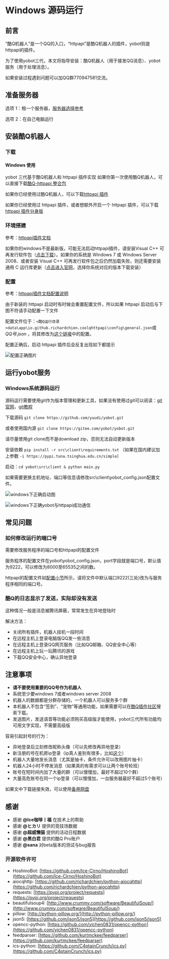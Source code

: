 # Windows 源码运行

## 前言

“酷Q机器人”是一个QQ的入口，“httpapi”是酷Q机器人的插件，yobot则是httpapi的插件。

为了使用yobot三代，本文将指导安装：酷Q机器人（用于接发QQ消息）、yobot服务（用于处理消息）。

如果安装过程遇到问题可以加QQ群770947581交流。

## 准备服务器

选项 1：租一个服务器，[服务器选择参考](https://yobot.xyz/p/9/)

选项 2：在自己电脑运行

## 安装酷Q机器人

### 下载

#### Windows 使用

yobot 三代基于酷Q机器人和 httpapi 插件实现
如果你第一次使用酷Q机器人，可以直接下载[酷Q-httpapi 整合包](https://ybdown.zimingdh.com/CoolQ_With_Httpapi.7z)

如果你已经使用过酷Q机器人，可以下载[httpapi 插件](https://ybdown.zimingdh.com/Packed_httpapi.7z)

如果你已经使用过 httpapi 插件，或者想额外开启一个 httpapi 插件，可以下载[httpapi 插件分身版](https://ybdown.zimingdh.com/mirror_of_httpapi.7z)

### 环境搭建

参考：[httpapi插件文档](https://cqhttp.cc/docs/)

如果你的windows不是最新版，可能无法启动httpapi插件，请安装Visual C++ 可再发行软件包（[点击下载](https://aka.ms/vs/16/release/vc_redist.x86.exe)）。如果你的系统是 Windows 7 或 Windows Server 2008、或者安装 Visual C++ 可再发行软件包之后仍然加载失败，则还需要安装通用 C 运行库更新（[点击进入官网](https://support.microsoft.com/zh-cn/help/3118401/update-for-universal-c-runtime-in-windows)，选择你系统对应的版本下载安装）

### 配置

参考：[httpapi插件文档配置说明](https://cqhttp.cc/docs/#/Configuration)

由于新装的 httpapi 启动时有时候会重置配置文件，所以如果 httpapi 启动后与下图不符请手动配置一下文件

配置文件位于：`<酷Q运行目录>data\app\io.github.richardchien.coolqhttpapi\config\general.json`或 *QQ号.json* ，将其修改为[这个链接](../files/general.json)中的配置。

配置正确后，启动 httpapi 插件后会反复出现如下都提示

![配置正确图片](../imgs/8ba6b840bab3ac25.jpg)

## 运行yobot服务

### Windows系统源码运行

源码运行需要使用git作为版本管理和更新工具，如果没有使用过git可以阅读：[git官网](https://git-scm.com/)，[git教程](https://www.runoob.com/git/git-tutorial.html)

下载源码 `git clone https://github.com/yuudi/yobot.git`

或者使用国内源 `git clone https://gitee.com/yobot/yobot.git`

请尽量使用git clone而不是download zip，否则无法自动更新版本

安装依赖 `pip install -r src\client\requirements.txt`
（如果在国内建议加上参数 `-i https://pypi.tuna.tsinghua.edu.cn/simple`）

启动：`cd yobot\src\client & python main.py`

如果需要更换主机地址、端口等信息请修改src\client\yobot_config.json配置文件。

![windows下正确启动图](../imgs/aaf38d1a5cbc1c87.jpg)

![windows下正确yobot与httpapi成功通信](../imgs/8179fdd1e46690b2.jpg)

## 常见问题

### 如何修改运行的端口号

需要修改服务程序的端口号和httpapi的配置文件

服务程序的配置文件在yobot\yobot_config.json，port字段就是端口号，默认值为9222，可以修改为8000至65535之间的数。

httpapi的配置文件如[配置小节](#配置)所示，请将文件中默认端口9222(三处)改为与服务程序相同的端口号。

### 酷Q的日志显示了发送，实际却没有发送

这种情况一般是消息被腾讯屏蔽，常常发生在异地登陆时

解决方法：

* 关闭所有插件，机器人挂机一段时间
* 在远程主机上登录电脑版QQ发一些消息
* 在远程主机上登录QQ网页服务（比如QQ邮箱、QQ安全中心等）
* 在远程主机上玩一玩腾讯的游戏
* 下载QQ安全中心，确认异地登录

## 注意事项

* **请不要使用重要的QQ号作为机器人**
* 系统至少要windows 7或者windows server 2008
* 机器人的数据都是分群存储的，一个机器人可以服务多个群
* 本机器人不包含“签到”、“宠物”等通用功能，如果需要可以在[酷Q插件社区](https://cqp.cc/b/app)搜索下载。
* 发送图片，发送语音等功能必须购买高级版才能使用，yobot三代所有功能均可用文字实现，不需要高级版

容易引起封号的行为：

* 异地登录后立刻修改昵称头像（可以先修改再异地登录）
* 新注册的号在机房ip登录（ip真人鉴别有很多，比如[这个](https://ip.rtbasia.com/)）
* 机器人大量地发长消息（尤其是抽卡，条件允许可以改用图片抽卡）
* 机器人24小时不停发消息（如果真的有需求可以让两个账号轮班）
* 账号在短时间内加了大量的群（可以慢慢加，最好不超过10个群）
* 大量高危账号在同一个ip登录（可以慢慢加，一台服务器最好不超过5个账号）

如果文中下载链接失效，可以使用[备用网盘](https://www.lanzous.com/b00n6dnqh)

## 感谢

* 感谢 **@Ice咖啡丨福** 在技术上的帮助
* 感谢 **@ヒカリ** 提供的竞技场数据
* 感谢 **@超威懒猫** 提供的活动日程数据
* 感谢 **@黑白君** 提供的酷Q Pro账户
* 感谢 **@sana** 对beta版本的测试与bug报告

### 开源软件许可

* HoshinoBot: [https://github.com/Ice-Cirno/HoshinoBot](https://github.com/Ice-Cirno/HoshinoBot)
* aiocqhttp: [https://github.com/richardchien/python-aiocqhttp](https://github.com/richardchien/python-aiocqhttp)
* requests: [https://pypi.org/project/requests](https://pypi.org/project/requests)
* beautifulsoup4: [http://www.crummy.com/software/BeautifulSoup/](http://www.crummy.com/software/BeautifulSoup/)
* pillow: [http://python-pillow.org/](http://python-pillow.org/)
* json5: [https://github.com/json5/json5](https://github.com/json5/json5)
* opencc-python: [https://github.com/yichen0831/opencc-python](https://github.com/yichen0831/opencc-python)
* feedparser: [https://github.com/kurtmckee/feedparser](https://github.com/kurtmckee/feedparser)
* ics-python: [https://github.com/C4ptainCrunch/ics.py](https://github.com/C4ptainCrunch/ics.py)
